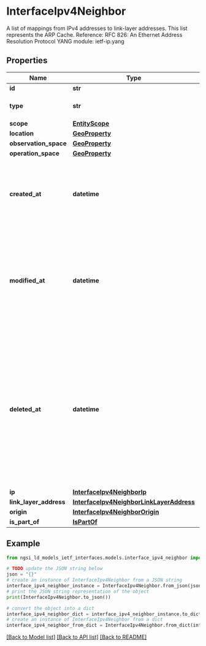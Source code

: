 # InterfaceIpv4Neighbor

A list of mappings from IPv4 addresses to link-layer addresses.  This list represents the ARP Cache.  Reference: RFC 826: An Ethernet Address Resolution Protocol  YANG module: ietf-ip.yang 

## Properties

Name | Type | Description | Notes
------------ | ------------- | ------------- | -------------
**id** | **str** | Entity id.  | [optional] 
**type** | **str** | NGSI-LD Entity identifier. It has to be InterfaceIpv4Neighbor. | [default to 'InterfaceIpv4Neighbor']
**scope** | [**EntityScope**](EntityScope.md) |  | [optional] 
**location** | [**GeoProperty**](GeoProperty.md) |  | [optional] 
**observation_space** | [**GeoProperty**](GeoProperty.md) |  | [optional] 
**operation_space** | [**GeoProperty**](GeoProperty.md) |  | [optional] 
**created_at** | **datetime** | It is defined as the temporal Property at which the Entity, Property or Relationship was entered into an NGSI-LD system.  Entity creation timestamp. See clause 4.8.  | [optional] 
**modified_at** | **datetime** | It is defined as the temporal Property at which the Entity, Property or Relationship was last modified in an NGSI-LD system, e.g. in order to correct a previously entered incorrect value.  Entity last modification timestamp. See clause 4.8.  | [optional] 
**deleted_at** | **datetime** | It is defined as the temporal Property at which the Entity, Property or Relationship was deleted from an NGSI-LD system.  Entity deletion timestamp. See clause 4.8. It is only used in notifications reporting deletions and in the Temporal Representation of Entities (clause 4.5.6), Properties (clause 4.5.7), Relationships (clause 4.5.8) and LanguageProperties (clause 5.2.32).  | [optional] 
**ip** | [**InterfaceIpv4NeighborIp**](InterfaceIpv4NeighborIp.md) |  | [optional] 
**link_layer_address** | [**InterfaceIpv4NeighborLinkLayerAddress**](InterfaceIpv4NeighborLinkLayerAddress.md) |  | [optional] 
**origin** | [**InterfaceIpv4NeighborOrigin**](InterfaceIpv4NeighborOrigin.md) |  | [optional] 
**is_part_of** | [**IsPartOf**](IsPartOf.md) |  | 

## Example

```python
from ngsi_ld_models_ietf_interfaces.models.interface_ipv4_neighbor import InterfaceIpv4Neighbor

# TODO update the JSON string below
json = "{}"
# create an instance of InterfaceIpv4Neighbor from a JSON string
interface_ipv4_neighbor_instance = InterfaceIpv4Neighbor.from_json(json)
# print the JSON string representation of the object
print(InterfaceIpv4Neighbor.to_json())

# convert the object into a dict
interface_ipv4_neighbor_dict = interface_ipv4_neighbor_instance.to_dict()
# create an instance of InterfaceIpv4Neighbor from a dict
interface_ipv4_neighbor_from_dict = InterfaceIpv4Neighbor.from_dict(interface_ipv4_neighbor_dict)
```
[[Back to Model list]](../README.md#documentation-for-models) [[Back to API list]](../README.md#documentation-for-api-endpoints) [[Back to README]](../README.md)


